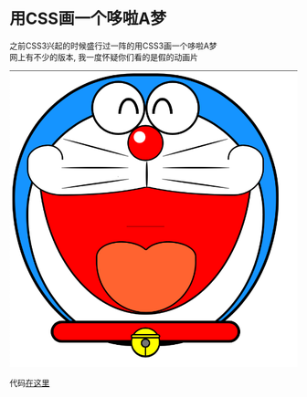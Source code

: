 # 用CSS画一个哆啦A梦

之前CSS3兴起的时候盛行过一阵的用CSS3画一个哆啦A梦  
网上有不少的版本,  我一度怀疑你们看的是假的动画片  

![示例](https://raw.githubusercontent.com/mactanxin/xin-vue-blog/master/src/statics/images/doraemon.png "")

代码[在这里](https://github.com/mactanxin/xin-vue-blog/blob/master/src/statics/data/doraemon.html)
